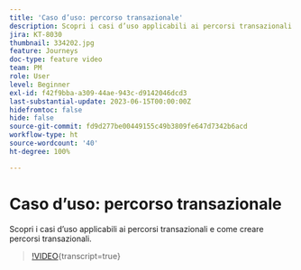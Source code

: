 ```yaml
---
title: 'Caso d’uso: percorso transazionale'
description: Scopri i casi d’uso applicabili ai percorsi transazionali e come creare percorsi transazionali.
jira: KT-8030
thumbnail: 334202.jpg
feature: Journeys
doc-type: feature video
team: PM
role: User
level: Beginner
exl-id: f42f9bba-a309-44ae-943c-d9142046dcd3
last-substantial-update: 2023-06-15T00:00:00Z
hidefromtoc: false
hide: false
source-git-commit: fd9d277be00449155c49b3809fe647d7342b6acd
workflow-type: ht
source-wordcount: '40'
ht-degree: 100%

---
```


# Caso d’uso: percorso transazionale

Scopri i casi d’uso applicabili ai percorsi transazionali e come creare percorsi transazionali.

>[!VIDEO](https://video.tv.adobe.com/v/334202?quality=12&learn=on){transcript=true}
